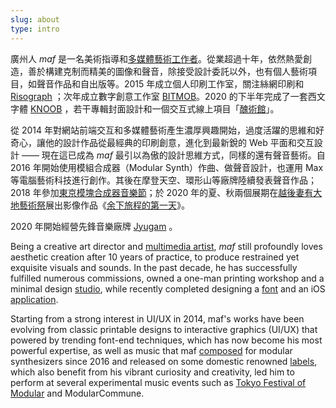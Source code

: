```yaml
---
slug: about
type: intro
---
```


廣州人 _maf_ 是一名美術指導和[多媒體藝術工作者](https://mafmadmaf.com/)。從業超過十年，依然熱愛創造，善於構建克制而精美的圖像和聲音，除接受設計委託以外，也有個人藝術項目，如聲音作品和自出版等。2015 年成立個人印刷工作室，關注絲網印刷和 [Risograph](https://maf-works.com/work/birdypress-vi) ；次年成立數字創意工作室 [BITMOB](https://www.bitmob.cc/)。2020 的下半年完成了一套西文字體 [KNOOB](https://maf-works.com/work/knoob-font-design) ，若干專輯封面設計和一個交互式線上項目「[醜術館](https://mud9.com/)」。

從 2014 年對網站前端交互和多媒體藝術產生濃厚興趣開始，過度活躍的思維和好奇心，讓他的設計作品從最經典的印刷創意，進化到最新銳的 Web 平面和交互設計 —— 現在這已成為 _maf_ 最引以為傲的設計思維方式，同樣的還有聲音藝術。自 2016 年開始使用模組合成器（Modular Synth）作曲、做聲音設計，也運用 Max 等電腦藝術科技進行創作。其後在摩登天空、環形山等廠牌陸續發表聲音作品；2018 年參加[東京模塊合成器音樂節](https://tfom.info/tfom-2018)；於 2020 年的夏、秋兩個展期在[越後妻有大地藝術祭](https://www.echigo-tsumari.jp/en/event/20201010_1031/)展出影像作品《[余下旅程的第一天](https://www.bilibili.com/video/BV16C4y1b7EH/)》。

2020 年開始經營先鋒音樂廠牌 [Jyugam](https://jyugam.bandcamp.com/) 。

<!-- 繼續埋頭，並樂此不疲。

<a href="mailto:fredmamono@gmail.com">fredmamono@gmail.com</a>&nbsp;&nbsp;↓&nbsp;&nbsp;<a href="https://bitmobcc.oss-cn-shenzhen.aliyuncs.com/maf/download/CV_and_Portfolio_of_maf_CN_EN.zip">download.cv</a> -->

<!-- lang -->

Being a creative art director and [multimedia artist](https://www.instagram.com/mafmadmaf/), _maf_ still profoundly loves aesthetic creation after 10 years of practice, to produce restrained yet exquisite visuals and sounds. In the past decade, he has successfully fulfilled numerous commissions, owned a one-man printing workshop and a minimal design [studio](https://www.bitmob.cc/), while recently completed designing a [font](https://maf-works.com/work/knoob-font-design) and an iOS [application](https://wtdtapp.com/).

Starting from a strong interest in UI/UX in 2014, maf's works have been evolving from classic printable designs to interactive graphics (UI/UX) that powered by trending font-end techniques, which has now become his most powerful expertise, as well as music that maf [composed](https://www.youtube.com/channel/UCd3_Sb2nGt26E9VuSqzl-0w/videos) for modular synthesizers since 2016 and released on some domestic renowned [labels](https://open.spotify.com/album/6YLxkOzgGdIT6jTmCTIMdi?si=2CjzKBHhRtyjxvK1naSHng), which also benefit from his vibrant curiosity and creativity, led him to perform at several experimental music events such as [Tokyo Festival of Modular](https://tfom.info/tfom-2018) and ModularCommune.

<!-- Keep working and always enjoy it.

<a href="mailto:fredmamono@gmail.com">fredmamono@gmail.com</a>&nbsp;&nbsp;·&nbsp;&nbsp;<a href="https://bitmobcc.oss-cn-shenzhen.aliyuncs.com/maf/download/CV_and_Portfolio_of_maf_CN_EN.zip">download.cv</a> -->
